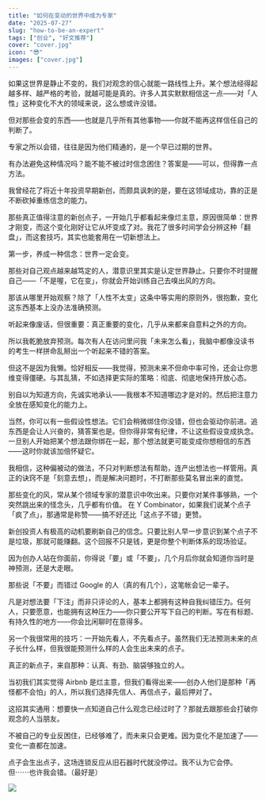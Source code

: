 ```yaml
---
title: "如何在变动的世界中成为专家"
date: "2025-07-27"
slug: "how-to-be-an-expert"
tags: ["创业", "好文推荐"]
cover: "cover.jpg"
icon: "😎"
images: ["cover.jpg"]
---
```

如果这世界是静止不变的，我们对观念的信心就能一路线性上升。某个想法经得起越多样、越严格的考验，就越可能是真的。许多人其实默默相信这一点——对「人性」这种变化不大的领域来说，这么想或许没错。



但对那些会变的东西——也就是几乎所有其他事物——你就不能再这样信任自己的判断了。



专家之所以会错，往往是因为他们精通的，是一个早已过期的世界。



有办法避免这种情况吗？能不能不被过时信念困住？答案是——可以，但得靠一点方法。



我曾经花了将近十年投资早期新创，而颇具讽刺的是，要在这领域成功，靠的正是不断砍掉重练信念的能力。



那些真正值得注意的新创点子，一开始几乎都看起来像烂主意，原因很简单：世界才刚变，而这个变化刚好让它从坏变成了对。我花了很多时间学会分辨这种「翻盘」，而这套技巧，其实也能套用在一切新想法上。



第一步，养成一种信念：世界一定会变。



那些对自己观点越来越笃定的人，潜意识里其实是认定世界静止。只要你不时提醒自己——「不是喔，它在变」，你就会开始训练自己去嗅出风的方向。



那该从哪里开始观察？除了「人性不太变」这条中等实用的原则外，很抱歉，变化这东西基本上没办法准确预测。



听起来像废话，但很重要：真正重要的变化，几乎从来都来自意料之外的方向。



所以我乾脆放弃预测。每次有人在访问里问我「未来怎么看」，我脑中都像没读书的考生一样拼命乱掰出一个听起来不错的答案。



但这不是因为我懒。恰好相反——我觉得，预测未来不但命中率可怜，还会让你思维变得僵硬。与其乱猜，不如选择更实际的策略：彻底、彻底地保持开放心态。



别自以为知道方向，先诚实地承认——我根本不知道哪边才是对的。然后把注意力全放在感知变化的能力上。



当然，你可以有一些假设性想法。它们会稍微绑住你没错，但也会驱动你前进。追东西是会让人兴奋的，猜答案也是。但你得非常有纪律，不让这些假设变成执念。
一旦别人开始把某个想法跟你绑在一起，那个想法就更可能变成你想相信的东西——这时你就该加倍怀疑它。



我相信，这种偏被动的做法，不只对判断想法有帮助，连产出想法也一样管用。真正的诀窍不是「刻意去想」，而是解决问题时，不打断那些莫名冒出来的直觉。



那些变化的风，常从某个领域专家的潜意识中吹出来。只要你对某件事够熟，一个突然跳出来的怪念头，几乎都有价值。
在 Y Combinator，如果我们说某个点子「疯了点」，那通常是称赞——搞不好还比「这点子不错」更赞。



新创投资人有极高的动机要刷新自己的信念。只要比别人早一步意识到某个点子不是垃圾，那就可能赚翻。这个回报不只是钱，更是你整个判断体系的现场验证。



因为创办人站在你面前，你得说「要」或「不要」，几个月后你就会知道你当时是神预测，还是大走眼。



那些说「不要」而错过 Google 的人（真的有几个），这笔帐会记一辈子。



凡是对想法要「下注」而非只评论的人，基本上都拥有这种自我纠错压力。任何人，只要愿意，也能拥有这种压力——你只要公开写下自己的判断。写在有标题、有持久性的地方——你会比闲聊时在意得多。



另一个我很常用的技巧：一开始先看人，不先看点子。虽然我们无法预测未来的点子长什么样，但我很能预测什么样的人会生出未来的点子。



真正的新点子，来自那种：认真、有劲、脑袋够独立的人。



当初我们其实觉得 Airbnb 是烂主意，但我们看得出来——创办人他们是那种「再怪都不会怕」的人，所以我们选择先信人、再信点子，最后押对了。



这招其实通用：想要快一点知道自己什么观念已经过时了？那就去跟那些会打破你观念的人当朋友。



不被自己的专业反困住，已经够难了，而未来只会更难。因为变化不是加速了——变化一直都在加速。



点子会生出点子，这场连锁反应从旧石器时代就没停过。我不认为它会停。
但⋯⋯也许我会错。（最好是）




![](https://prod-files-secure.s3.us-west-2.amazonaws.com/112d0858-5090-4d34-a606-b75eb8d65fd2/46476355-9cf3-4e99-9b7a-3531bc426380/1000202064.png?X-Amz-Algorithm=AWS4-HMAC-SHA256&X-Amz-Content-Sha256=UNSIGNED-PAYLOAD&X-Amz-Credential=ASIAZI2LB466USOTBKYI%2F20250915%2Fus-west-2%2Fs3%2Faws4_request&X-Amz-Date=20250915T194249Z&X-Amz-Expires=3600&X-Amz-Security-Token=IQoJb3JpZ2luX2VjEAMaCXVzLXdlc3QtMiJHMEUCIHRMEtFrTfFppyxym%2FQCPqLYrVsgAaikDClOrXkYqK0bAiEA0XBiCbTMoqH%2FYHDFdlf2lFcku0XqjnMG%2FU0O4FSek6Qq%2FwMIfBAAGgw2Mzc0MjMxODM4MDUiDH28ZbUacRU1SqWLaCrcA5HVFV6YYKo0b%2Fk0iRLGvDeq%2Fb9%2BN6b1bJuuHNpmbUZwnxuo9hWx0OZIUMTZz%2FG0iLOvbGANABxAzysQFPYW%2BOPbcUz3nkQw8WTBx6Yk2wyTSGyspEw%2FWLRPh0sHd2z8bccicpOOgASox18nnFASFZAWW4GoKaqc15e1UUObVtx%2FcuooJUbVJhj80IxbmmegrDV%2B9sXupXIio3wGIQBeWiLncRD1Rk6GTe3BjtS5%2BJ2to%2FGFJXD585sAV4hxXK1ux2nEgaRxlbMMQr44ER%2FFrFgl6RVCJo7lJYyLSc8qz5cm6Xn1BrRbvxODpeq1wAAC7VDTv5kesvVbFDBY3ta7LIcwi2d63Rz9PPNCOMxGPEh%2B8EknvrPyQKvLpFNLoO4HEqDA%2FND44KEPqf8ZAbscfUjZVYQ6Ao59juSu67dUc1uI%2Bf5hCj0apNJe%2BXpVDsgReuZ7ohTkLiVhsrC6W%2FQFrYQHIebkUpLHz7mfECO0TCFcXJo0m9X%2FCV4lXT0iISuBaYQuFK%2BEr2zjKCfaCYrK6ZiOB08k9SFaWzDRZ7jGUeMOy%2BQW6HLeWixhvX%2FM1zp6iylTt%2BU59ffqc5i%2BKptvC0ByWNMnAr%2Feiu5sB3SCHB4OS%2B%2BdQzcHYVuiMx4uMOa7ocYGOqUB6nTVknlZXT2SmQWrHAS6l7745QAO7YKHRA2f2M9k8kDEqzpnjEz8Nw2RIC1GdXRMWROAtQXrKWS74l3sfcrwJzUUgO9rz9NIC1E1MffzkqDWHsYO%2Bud%2B5ny%2FwSA8vbuETBnL%2BLs7VAVNMXfMMWK3oCPWp4sP2b1g9Xm2WliMGy22wtUTGpaBC9aX6RJIWLxIfhaxcCS8iUKMRRrXhH9lhQBkiBJL&X-Amz-Signature=64d923d0832c067275fccd2f1cbe208612fc31f8ff078e730d22ad9289be6245&X-Amz-SignedHeaders=host&x-amz-checksum-mode=ENABLED&x-id=GetObject)

